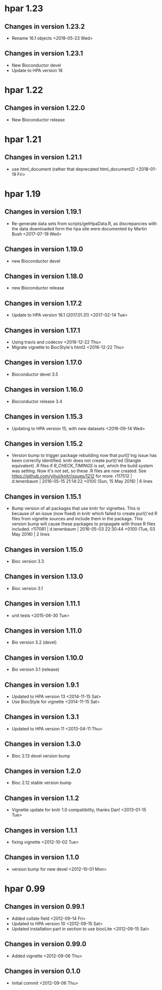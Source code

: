 # hpar 1.23

## Changes in version 1.23.2

- Rename 16.1 objects <2018-05-23 Wed>

## Changes in version 1.23.1

- New Bioconductor devel
- Update to HPA version 18

# hpar 1.22

## Changes in version 1.22.0

- New Bioconductor release

# hpar 1.21

## Changes in version 1.21.1

- use html_document (rather that deprecated html_document2)
  <2018-01-19 Fri>

# hpar 1.19

## Changes in version 1.19.1

- Re-generate data sets from scripts/getHpaData.R, as discrepancies
   with the data downloaded form the hpa site were documented by
   Martin Bush <2017-07-19 Wed>

## Changes in version 1.19.0

- new Bioconductor devel

## Changes in version 1.18.0

- new Bioconductor release

## Changes in version 1.17.2

- Update to HPA version 16.1 (2017.01.31) <2017-02-14 Tue>

## Changes in version 1.17.1

- Using travis and codecov <2016-12-22 Thu>
- Migrate vignette to BiocStyle's html2 <2016-12-22 Thu>

## Changes in version 1.17.0

- Bioconductor devel 3.5

## Changes in version 1.16.0

- Bioconductor release 3.4

## Changes in version 1.15.3

- Updating to HPA version 15, with new datasets <2016-09-14 Wed>

## Changes in version 1.15.2

- Version bump to trigger package rebuilding now that purl()'ing issue
  has been correctly identified. knitr does not create purl()'ed
  (Stangle equivalent) .R files if _R_CHECK_TIMINGS_ is set, which the
  build system was setting. Now it's not set, so these .R files are
  now created. See https://github.com/yihui/knitr/issues/1212 for
  more. r117512 | d.tenenbaum | 2016-05-15 21:14:22 +0100 (Sun, 15 May
  2016) | 6 lines

## Changes in version 1.15.1

- Bump version of all packages that use knitr for vignettes. This is
  because of an issue (now fixed) in knitr which failed to create
  purl()'ed R files from vignette sources and include them in the
  package. This version bump will cause these packages to propagate
  with those R files included. r117081 | d.tenenbaum | 2016-05-03
  22:30:44 +0100 (Tue, 03 May 2016) | 2 lines

## Changes in version 1.15.0

- Bioc version 3.3

## Changes in version 1.13.0

- Bioc version 3.1

## Changes in version 1.11.1

- unit tests <2015-06-30 Tue>

## Changes in version 1.11.0

- Bio version 3.2 (devel)

## Changes in version 1.10.0

- Bio version 3.1 (release)

## Changes in version 1.9.1

- Updated to HPA version 13 <2014-11-15 Sat>
- Use BiocStyle for vignette <2014-11-15 Sat>

## Changes in version 1.3.1

- Updated to HPA version 11 <2013-04-11 Thu>

## Changes in version 1.3.0

- Bioc 2.13 devel version bump

## Changes in version 1.2.0

- Bioc 2.12 stable version bump

## Changes in version 1.1.2

- Vignette update for knitr 1.0 compatibility,
   thanks Dan! <2013-01-15 Tue>

## Changes in version 1.1.1

- fixing vignette <2012-10-02 Tue>

## Changes in version 1.1.0

- version bump for new devel <2012-10-01 Mon>

# hpar 0.99

## Changes in version 0.99.1

- Added collate field <2012-09-14 Fri>
- Updated to HPA version 10 <2012-09-15 Sat>
- Updated installation part in section to use
   biocLite <2012-09-15 Sat>

## Changes in version 0.99.0

- Added vignette <2012-09-06 Thu>

## Changes in version 0.1.0

- Initial commit <2012-09-06 Thu>
